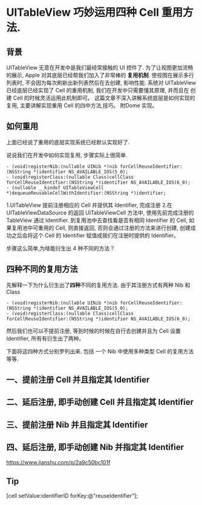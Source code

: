 # UITableView 巧妙运用四种 Cell 重用方法.

## 背景

UITableView 无意在开发中是我们最经常接触的 UI 控件了. 为了让视图更加流畅的展示, Apple 对其底层已经帮我们加入了非常棒的 **复用机制**. 使视图在展示多行列表时, 不会因为每次刷新出新列表然后在去创建, 影响性能.
系统对 UITableView 已经底层已经实现了 Cell 的重用机制, 我们在开发中只需要懂其原理, 并而且在 创建 Cell 的时候灵活运用此机制即可。
这篇文章不深入讲解系统底层是如何实现的复用, 主要讲解实现重用 Cell 的四中方法,技巧。 附Dome 实现。

## 如何重用

上面已经说了重用的底层实现系统已经默认实现好了. 

说说我们在开发中如何实现复用, 步骤实际上很简单.
```
- (void)registerNib:(nullable UINib *)nib forCellReuseIdentifier:(NSString *)identifier NS_AVAILABLE_IOS(5_0);
- (void)registerClass:(nullable Class)cellClass forCellReuseIdentifier:(NSString *)identifier NS_AVAILABLE_IOS(6_0);
- (nullable __kindof UITableViewCell *)dequeueReusableCellWithIdentifier:(NSString *)identifier;
```
1.UITableView 提前注册相应的 Cell 并提供其 Identifier, 完成注册
2.在 UITableViewDataSource 的返回 UITableViewCell 方法中, 使用先前完成注册的 TableView 通过 Identifier. 到复用池中去查找看是否有相同 Identifier 的 Cell, 如果复用池中可重用的 Cell, 则直接返回, 否则会通过注册的方法来进行创建, 创建成功之后会将这个 Cell 的 Identifier 赋值成我们在注册时提供的 Identifier。

步骤这么简单,为啥能衍生出 4 种不同的方法？

## 四种不同的复用方法

先解释一下为什么衍生出了**四种**不同的复用方法.
由于其注册方式有两种  Nib 和 Class 
```
- (void)registerNib:(nullable UINib *)nib forCellReuseIdentifier:(NSString *)identifier NS_AVAILABLE_IOS(5_0);
- (void)registerClass:(nullable Class)cellClass forCellReuseIdentifier:(NSString *)identifier NS_AVAILABLE_IOS(6_0);
```
然后我们也可以不提前注册, 等到时候的时候在自行去创建并且为 Cell 设置 Identifier, 所有有衍生出了两种。 

下面将这四种方式分别罗列出来. 包括 一个 Nib 中使用多种类型 Cell 的复用方法等等.

## 一、提前注册 Cell 并且指定其 Identifier

## 二、延后注册, 即手动创建 Cell 并且指定其 Identifier

## 三、提前注册 Nib 并且指定其 Identifier

## 四、延后注册, 即手动创建 Nib 并指定其 Identifier


https://www.jianshu.com/p/2a9c50bc101f


## Tip
[cell setValue:identifierID forKey:@"reuseIdentifier"];









